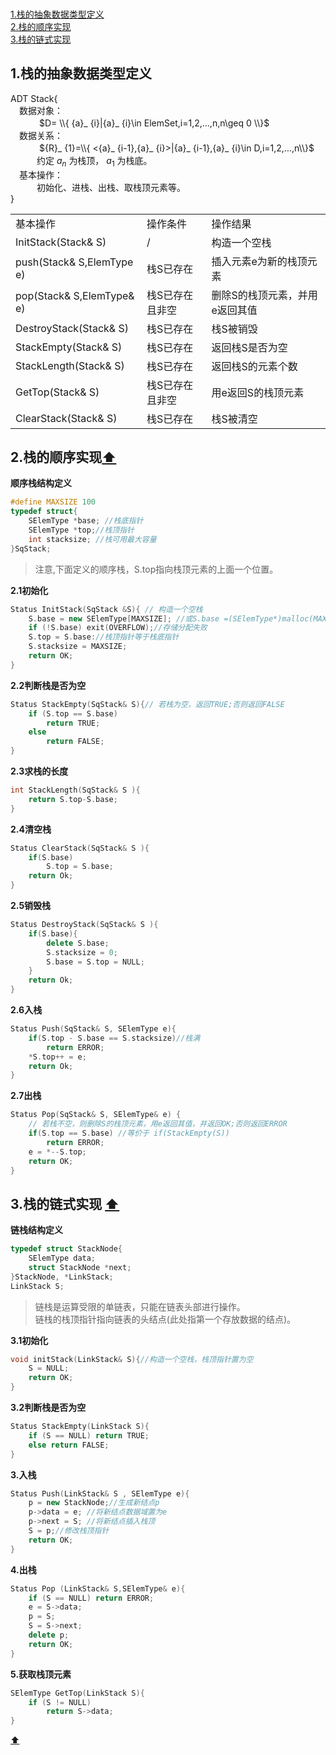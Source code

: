 <span id = "top"></span>  
[1.栈的抽象数据类型定义](#part1)  
[2.栈的顺序实现](#part2)  
[3.栈的链式实现](#part3)  
<span id = "part1"></span>  
## 1.栈的抽象数据类型定义
ADT Stack{  
　数据对象：  
　　　 $D= \\{ {a}_ {i}|{a}_ {i}\in ElemSet,i=1,2,...,n,n\geq 0 \\}$  
　数据关系：  
　　　 ${R}_ {1}=\\{ <{a}_ {i-1},{a}_ {i}>|{a}_ {i-1},{a}_ {i}\in D,i=1,2,...,n\\}$  
　　　约定 $a_n$ 为栈顶， $a_1$ 为栈底。  
　基本操作：  
　　　初始化、进栈、出栈、取栈顶元素等。  
}  
<table>
  <tbody>
    <tr>
      <td>基本操作</td>
      <td>操作条件</td>
      <td>操作结果</td>
    </tr>
    <tr>
      <td>InitStack(Stack&amp; S)</td>
      <td>/</td>
      <td>构造一个空栈</td>
    </tr>
    <tr>
      <td>push(Stack&amp; S,ElemType e)</td>
      <td>栈S已存在</td>
      <td>插入元素e为新的栈顶元素</td>
    </tr>
    <tr>
      <td>pop(Stack&amp; S,ElemType&amp; e)</td>
      <td>栈S已存在且非空</td>
      <td>删除S的栈顶元素，并用e返回其值</td>
    </tr>
    <tr>
      <td>DestroyStack(Stack&amp; S)</td>
      <td>栈S已存在</td>
      <td>栈S被销毁</td>
    </tr>
    <tr>
      <td>StackEmpty(Stack&amp; S)</td>
      <td>栈S已存在</td>
      <td>返回栈S是否为空</td>
    </tr>
    <tr>
      <td>StackLength(Stack&amp; S)</td>
      <td>栈S已存在</td>
      <td>返回栈S的元素个数</td>
    </tr>
    <tr>
      <td>GetTop(Stack&amp; S)</td>
      <td>栈S已存在且非空</td>
      <td>用e返回S的栈顶元素</td>
    </tr>
    <tr>
      <td>ClearStack(Stack&amp; S)</td>
      <td>栈S已存在</td>
      <td>栈S被清空</td>
    </tr>
  </tbody>
  <colgroup>
    <col>
    <col>
    <col>
  </colgroup>
</table>
<span id = "part2"></span>  

## 2.栈的顺序实现[:arrow_up:](#top)
**顺序栈结构定义**  
```cpp
#define MAXSIZE 100
typedef struct{
    SElemType *base; //栈底指针
    SElemType *top;//栈顶指针
    int stacksize; //栈可用最大容量
}SqStack;
```
>注意,下面定义的顺序栈，S.top指向栈顶元素的上面一个位置。

**2.1初始化**  
```cpp
Status InitStack(SqStack &S){ // 构造一个空栈
    S.base = new SElemType[MAXSIZE]; //或S.base =(SElemType*)malloc(MAXSIZE*sizeof(SElemType));
    if (!S.base) exit(OVERFLOW);//存储分配失败
    S.top = S.base://栈顶指针等于栈底指针
    S.stacksize = MAXSIZE;
    return OK;
}
```
**2.2判断栈是否为空**  
```cpp
Status StackEmpty(SqStack& S){// 若栈为空，返回TRUE;否则返回FALSE
    if (S.top == S.base)
        return TRUE;
    else
        return FALSE;
}
```
**2.3求栈的长度**  
```cpp
int StackLength(SqStack& S ){
    return S.top-S.base;
}
```
**2.4清空栈**  
```cpp
Status ClearStack(SqStack& S ){
    if(S.base)
        S.top = S.base;
    return Ok;
}
```
**2.5销毁栈**  
```cpp
Status DestroyStack(SqStack& S ){
    if(S.base){
        delete S.base;
        S.stacksize = 0;
        S.base = S.top = NULL;
    }
    return Ok;
}
```
**2.6入栈**  
```cpp
Status Push(SqStack& S, SElemType e){
    if(S.top - S.base == S.stacksize)//栈满
        return ERROR;
    *S.top++ = e;
    return Ok;
}
```
**2.7出栈**  
```cpp
Status Pop(SqStack& S, SElemType& e) {
    // 若栈不空，则删除S的栈顶元素，用e返回其值，并返回OK;否则返回ERROR
    if(S.top == S.base) //等价于 if(StackEmpty(S))
        return ERROR;
    e = *--S.top;
    return OK;
}
```
<span id = "part3"></span>

## 3.栈的链式实现  [:arrow_up:](#top)
**链栈结构定义**  
```cpp
typedef struct StackNode{
    SElemType data;
    struct StackNode *next;
}StackNode, *LinkStack;
LinkStack S;
```
>链栈是运算受限的单链表，只能在链表头部进行操作。  
>链栈的栈顶指针指向链表的头结点(此处指第一个存放数据的结点)。

**3.1初始化**  
```cpp
void initStack(LinkStack& S){//构造一个空栈，栈顶指针置为空
    S = NULL;
    return OK;
}
```
**3.2判断栈是否为空**  
```cpp
Status StackEmpty(LinkStack S){
    if (S == NULL) return TRUE;
    else return FALSE;
}
```
**3.入栈**  
```cpp
Status Push(LinkStack& S , SElemType e){
    p = new StackNode;//生成新结点p
    p->data = e; //将新结点数据域置为e
    p->next = S; //将新结点插入栈顶
    S = p;//修改栈顶指针
    return OK;
}
```
**4.出栈**  
```cpp
Status Pop (LinkStack& S,SElemType& e){
    if (S == NULL) return ERROR;
    e = S->data;
    p = S;
    S = S->next;
    delete p;
    return OK;
}
```
**5.获取栈顶元素**
```cpp
SElemType GetTop(LinkStack S){
    if (S != NULL)
        return S->data;
}
```
[:arrow_up:](#top)
